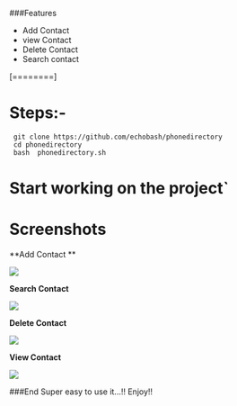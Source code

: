 ###Features

- Add Contact
- view Contact
- Delete Contact
- Search contact

[========]

# Steps:-
     git clone https://github.com/echobash/phonedirectory
     cd phonedirectory
     bash  phonedirectory.sh
# Start working on the project`


# Screenshots
**Add Contact
**

![](http://13.233.125.22/phonedirectory/addContact.png)

**Search Contact**

![](http://13.233.125.22/phonedirectory/searchContact.png)

**Delete Contact**

![](http://13.233.125.22/phonedirectory/delete.png)

**View Contact**

![](http://13.233.125.22/phonedirectory/viewContact.png)




###End
Super easy to use it...!! Enjoy!!
